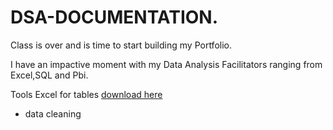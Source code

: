 # DSA-DOCUMENTATION.
 Class is over and is time to start building my Portfolio.
 
I have an impactive moment with my Data Analysis Facilitators ranging from Excel,SQL and Pbi.

Tools
Excel for tables [download here](https://microsoft.com)
- data cleaning



